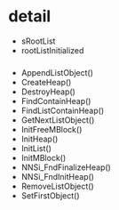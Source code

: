 # detail

- sRootList
- rootListInitialized
###
- AppendListObject()
- CreateHeap()
- DestroyHeap()
- FindContainHeap()
- FindListContainHeap()
- GetNextListObject()
- InitFreeMBlock()
- InitHeap()
- InitList()
- InitMBlock()
- NNSi_FndFinalizeHeap()
- NNSi_FndInitHeap()
- RemoveListObject()
- SetFirstObject()